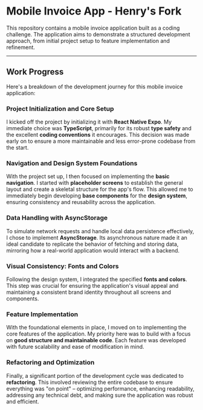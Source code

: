 # Mobile Invoice App - Henry's Fork

This repository contains a mobile invoice application built as a coding challenge. The application aims to demonstrate a structured development approach, from initial project setup to feature implementation and refinement.

---

## Work Progress

Here's a breakdown of the development journey for this mobile invoice application:

### Project Initialization and Core Setup

I kicked off the project by initializing it with **React Native Expo**. My immediate choice was **TypeScript**, primarily for its robust **type safety** and the excellent **coding conventions** it encourages. This decision was made early on to ensure a more maintainable and less error-prone codebase from the start.

### Navigation and Design System Foundations

With the project set up, I then focused on implementing the **basic navigation**. I started with **placeholder screens** to establish the general layout and create a skeletal structure for the app's flow. This allowed me to immediately begin developing **base components** for the **design system**, ensuring consistency and reusability across the application.

### Data Handling with AsyncStorage

To simulate network requests and handle local data persistence effectively, I chose to implement **AsyncStorage**. Its asynchronous nature made it an ideal candidate to replicate the behavior of fetching and storing data, mirroring how a real-world application would interact with a backend.

### Visual Consistency: Fonts and Colors

Following the design system, I integrated the specified **fonts and colors**. This step was crucial for ensuring the application's visual appeal and maintaining a consistent brand identity throughout all screens and components.

### Feature Implementation

With the foundational elements in place, I moved on to implementing the core features of the application. My priority here was to build with a focus on **good structure and maintainable code**. Each feature was developed with future scalability and ease of modification in mind.

### Refactoring and Optimization

Finally, a significant portion of the development cycle was dedicated to **refactoring**. This involved reviewing the entire codebase to ensure everything was "on point" – optimizing performance, enhancing readability, addressing any technical debt, and making sure the application was robust and efficient.
